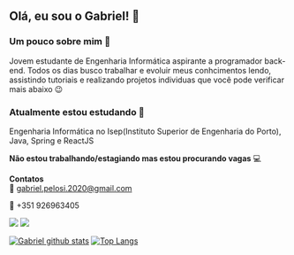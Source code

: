 
## Olá, eu sou o Gabriel! 👋

### **Um pouco sobre mim** :boy:
Jovem estudante de Engenharia Informática aspirante a programador back-end.
Todos os dias busco trabalhar e evoluir meus conhcimentos lendo,
assistindo tutoriais e realizando projetos individuas que você 
pode verificar mais abaixo :wink:


### **Atualmente estou estudando** 🌱
Engenharia Informática no Isep(Instituto Superior de Engenharia do Porto),                      
Java, Spring e ReactJS

**Não estou trabalhando/estagiando mas estou procurando vagas** :computer:

**Contatos**  
:email: gabriel.pelosi.2020@gmail.com 

:iphone: +351 926963405 

[<img src="https://img.shields.io/badge/linkedin-%230077B5.svg?&style=for-the-badge&logo=linkedin&logoColor=white" />](https://www.linkedin.com/in/gabriel-pelosi-92a578177/) [<img src="https://img.shields.io/badge/youtube-%230077B5.svg?&style=for-the-badge&logo=youtube&logoColor=red&color=black"/>](https://www.youtube.com/channel/UC8GOxK-TNdvOA0POvxatYCw)


[![Gabriel github stats](https://github-readme-stats.vercel.app/api?username=GabrielPelosi)](https://github.com/GabrielPelosi/github-readme-stats)   [![Top Langs](https://github-readme-stats.vercel.app/api/top-langs/?username=GabrielPelosi&layout=compact)](https://github.com/GabrielPelosi/github-readme-stats)


<!--
[<img src="https://img.shields.io/badge/twitter-%231DA1F2.svg?&style=for-the-badge&logo=twitter&logoColor=white" />](https://twitter.com/USERNAME) [<img src="https://img.shields.io/badge/medium-%2312100E.svg?&style=for-the-badge&logo=medium&logoColor=white" />](https://medium.com/USERNAME)  
-->
<!--
[<img src = "https://img.shields.io/badge/instagram-%23E4405F.svg?&style=for-the-badge&logo=instagram&logoColor=white">](https://www.instagram.com/USERNAME/) [<img src = "https://img.shields.io/badge/facebook-%231877F2.svg?&style=for-the-badge&logo=facebook&logoColor=white">](https://www.facebook.com/USERNAME)
-->
